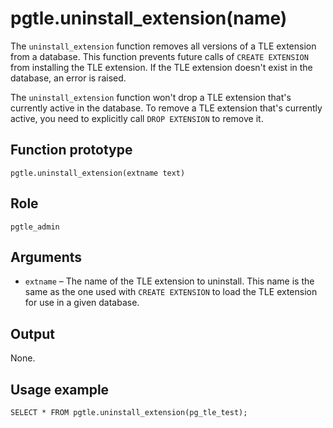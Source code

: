 # pgtle\.uninstall\_extension\(name\)<a name="pgtle.uninstall_extension-name"></a>

The `uninstall_extension` function removes all versions of a TLE extension from a database\. This function prevents future calls of `CREATE EXTENSION` from installing the TLE extension\. If the TLE extension doesn't exist in the database, an error is raised\.

The `uninstall_extension` function won't drop a TLE extension that's currently active in the database\. To remove a TLE extension that's currently active, you need to explicitly call `DROP EXTENSION` to remove it\. 

## Function prototype<a name="pgtle.uninstall_extension-name-prototype"></a>

```
pgtle.uninstall_extension(extname text)
```

## Role<a name="pgtle.uninstall_extension-name-role"></a>

`pgtle_admin`

## Arguments<a name="pgtle.uninstall_extension-name-arguments"></a>
+ `extname` – The name of the TLE extension to uninstall\. This name is the same as the one used with `CREATE EXTENSION` to load the TLE extension for use in a given database\. 

## Output<a name="pgtle.uninstall_extension-name-output"></a>

None\. 

## Usage example<a name="pgtle.uninstall_extension-name-example"></a>

```
SELECT * FROM pgtle.uninstall_extension(pg_tle_test);
```
